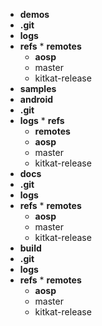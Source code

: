 * **demos**
 * **.git**
  * **logs**
   * **refs**
    * **remotes**
     * **aosp**
      * master
      * kitkat-release
* **samples**
 * **android**
  * **.git**
   * **logs**
    * **refs**
     * **remotes**
      * **aosp**
       * master
       * kitkat-release
* **docs**
 * **.git**
  * **logs**
   * **refs**
    * **remotes**
     * **aosp**
      * master
      * kitkat-release
* **build**
 * **.git**
  * **logs**
   * **refs**
    * **remotes**
     * **aosp**
      * master
      * kitkat-release
